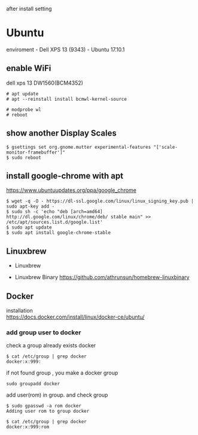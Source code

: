 after install setting
# Ubuntu
enviroment
    - Dell XPS 13 (9343)
    - Ubuntu 17.10.1

## enable WiFi
dell xps 13 DW1560(BCM4352)

```
# apt update
# apt --reinstall install bcmwl-kernel-source

# modprobe wl
# reboot
```

## show another Display Scales
```
$ gsettings set org.gnome.mutter experimental-features "['scale-monitor-framebuffer']"
$ sudo reboot
```



## install google-chrome with apt
https://www.ubuntuupdates.org/ppa/google_chrome

```
$ wget -q -O - https://dl-ssl.google.com/linux/linux_signing_key.pub | sudo apt-key add - 
$ sudo sh -c 'echo "deb [arch=amd64] http://dl.google.com/linux/chrome/deb/ stable main" >> /etc/apt/sources.list.d/google.list'
$ sudo apt update
$ sudo apt install google-chrome-stable
```
## Linuxbrew
- Linuxbrew

- Linuxbrew Binary
https://github.com/athrunsun/homebrew-linuxbinary


## Docker
installation  
https://docs.docker.com/install/linux/docker-ce/ubuntu/

### add group user to docker
check a group already exists docker
```
$ cat /etc/group | grep docker
docker:x:999:
```

if not found group , you make a docker group
```
sudo groupadd docker
```

add user(rom) in group. and check group
```
$ sudo gpasswd -a rom docker
Adding user rom to group docker

$ cat /etc/group | grep docker
docker:x:999:rom
```
